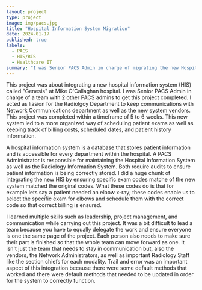 ```yaml
---
layout: project
type: project
image: img/pacs.jpg
title: "Hospital Information System Migration"
date: 2024-01-17
published: true
labels:
  - PACS
  - HIS/RIS
  - Healthcare IT
summary: "I was Senior PACS Admin in charge of migrating the new Hospital Information System called Genesis."
---
```

This project was about integrating a new hospital information system (HIS) called "Genesis" at Mike O'Callaghan hospital. I was Senior PACS Admin in charge of a team with 2 other PACS admins to get this project completed. I acted as liasion for the Radiolgoy Department to keep communications with Network Communications department as well as the new system vendors. This project was completed within a timeframe of 5 to 6 weeks. This new system led to a more organized way of scheduling patient exams as well as keeping track of billing costs, scheduled dates, and patient history information.

A hospital information system is a database that stores patient information and is accessible for every department within the hospital. A PACS Administrator is responsible for maintaining the Hospital Information System as well as the Radiology Information System. Both require audits to ensure patient information is being correctly stored. I did a huge chunk of integrating the new HIS by ensuring specific exam codes matche of the new system matched the original codes. What these codes do is that for example lets say a patient needed an elbow x-ray; these codes enable us to select the specific exam for elbows and schedule them with the correct code so that correct billing is ensured.

I learned multiple skills such as leadership, project management, and communication while carrying out this project. It was a bit difficult to lead a team because you have to equally delegate the work and ensure everyone is one the same page of the project. Each person also needs to make sure their part is finished so that the whole team can move forward as one. It isn't just the team that needs to stay in communication but, also the vendors, the Network Administrators, as well as important Radiology Staff like the section chiefs for each modality. Trail and error was an important aspect of this integration because there were some default methods that worked and there were default methods that needed to be updated in order for the system to correctly function.
